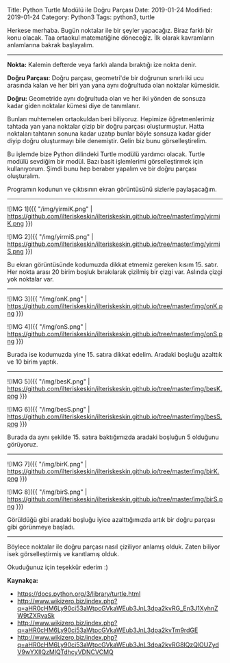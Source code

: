 Title: Python Turtle Modülü ile Doğru Parçası
Date: 2019-01-24
Modified: 2019-01-24
Category: Python3
Tags: python3, turtle

Herkese merhaba. Bugün noktalar ile bir şeyler yapacağız. Biraz farklı bir konu olacak. Taa ortaokul matematiğine döneceğiz.
İlk olarak kavramların anlamlarına bakrak başlayalım.

-------------------------

**Nokta:** Kalemin defterde veya farklı alanda bıraktığı ize nokta denir. 

**Doğru Parçası:** Doğru parçası, geometri'de bir doğrunun sınırlı iki ucu arasında kalan ve her biri yan yana aynı doğrultuda olan noktalar kümesidir.

**Doğru:** Geometride aynı doğrultuda olan ve her iki yönden de sonsuza kadar giden noktalar kümesi diye de tanımlanır.

Bunları muhtemelen ortaokuldan beri biliyoruz. Hepimize öğretmenlerimiz tahtada yan yana noktalar çizip bir doğru parçası oluşturmuştur. Hatta noktaları
tahtanın sonuna kadar uzatıp bunlar böyle sonsuza kadar gider diyip doğru oluşturmayı bile denemiştir. Gelin biz bunu görselleştirelim.

Bu işlemde bize Python dilindeki Turtle modülü yardımcı olacak. Turtle modülü sevdiğim bir modül. Bazı basit işlemlerimi görselleştirmek için kullanıyorum.
Şimdi bunu hep beraber yapalım ve bir doğru parçası oluşturalım.

Programın kodunun ve çıktısının ekran görüntüsünü sizlerle paylaşacağım.

-------------------------

![IMG 1]({{ "/img/yirmiK.png" | https://github.com/ilteriskeskin/ilteriskeskin.github.io/tree/master/img/yirmiK.png }})

![IMG 2]({{ "/img/yirmiS.png" | https://github.com/ilteriskeskin/ilteriskeskin.github.io/tree/master/img/yirmiS.png }})

Bu ekran görüntüsünde kodumuzda dikkat etmemiz gereken kısım 15. satır. Her nokta arası 20 birim boşluk bırakılarak çizilmiş bir çizgi var. Aslında çizgi yok
noktalar var. 

-------------------------

![IMG 3]({{ "/img/onK.png" | https://github.com/ilteriskeskin/ilteriskeskin.github.io/tree/master/img/onK.png }})

![IMG 4]({{ "/img/onS.png" | https://github.com/ilteriskeskin/ilteriskeskin.github.io/tree/master/img/onS.png }})

Burada ise kodumuzda yine 15. satıra dikkat edelim. Aradaki boşluğu azalttık ve 10 birim yaptık.

-------------------------

![IMG 5]({{ "/img/besK.png" | https://github.com/ilteriskeskin/ilteriskeskin.github.io/tree/master/img/besK.png }})

![IMG 6]({{ "/img/besS.png" | https://github.com/ilteriskeskin/ilteriskeskin.github.io/tree/master/img/besS.png }})

Burada da aynı şekilde 15. satıra baktığımızda aradaki boşluğun 5 olduğunu görüyoruz.

-------------------------

![IMG 7]({{ "/img/birK.png" | https://github.com/ilteriskeskin/ilteriskeskin.github.io/tree/master/img/birK.png }})

![IMG 8]({{ "/img/birS.png" | https://github.com/ilteriskeskin/ilteriskeskin.github.io/tree/master/img/birS.png }})

Görüldüğü gibi aradaki boşluğu iyice azalttığımızda artık bir doğru parçası gibi görünmeye başladı. 

-------------------------

Böylece noktalar ile doğru parçası nasıl çiziliyor anlamış olduk. Zaten biliyor isek görselleştirmiş ve kanıtlamış olduk.  

Okuduğunuz için teşekkür ederim :)

**Kaynakça:**

* https://docs.python.org/3/library/turtle.html
* http://www.wikizero.biz/index.php?q=aHR0cHM6Ly90ci53aWtpcGVkaWEub3JnL3dpa2kvRG_En3J1XyhnZW9tZXRyaSk
* http://www.wikizero.biz/index.php?q=aHR0cHM6Ly90ci53aWtpcGVkaWEub3JnL3dpa2kvTm9rdGE
* http://www.wikizero.biz/index.php?q=aHR0cHM6Ly90ci53aWtpcGVkaWEub3JnL3dpa2kvRG8lQzQlOUZydV9wYXIlQzMlQTdhcyVDNCVCMQ